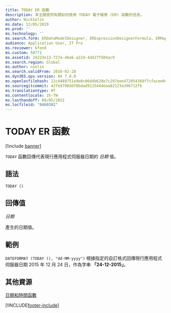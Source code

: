 ```yaml
---
title: TODAY ER 函數
description: 本主題提供有關如何使用 TODAY 電子報表 (ER) 函數的信息。
author: NickSelin
ms.date: 12/05/2019
ms.prod: ''
ms.technology: ''
ms.search.form: ERDataModelDesigner, ERExpressionDesignerFormula, ERMappedFormatDesigner, ERModelMappingDesigner
audience: Application User, IT Pro
ms.reviewer: kfend
ms.custom: 58771
ms.assetid: 24223e13-727a-4be6-a22d-4d427f504ac9
ms.search.region: Global
ms.author: nselin
ms.search.validFrom: 2016-02-28
ms.dyn365.ops.version: AX 7.0.0
ms.openlocfilehash: 12c4489751e9e0c06d4b628e7c297eee472054369f7cfacee048622cbc39d074
ms.sourcegitcommit: 42fe9790ddf0bdad911544deaa82123a396712fb
ms.translationtype: HT
ms.contentlocale: zh-TW
ms.lasthandoff: 08/05/2021
ms.locfileid: "8460382"
---
```

# <a name="today-er-function"></a>TODAY ER 函數

[!include [banner](../includes/banner.md)]

`TODAY` 函數回傳代表現行應用程式伺服器日期的 *日期* 值。

## <a name="syntax"></a>語法

```xpp
TODAY ()
```

## <a name="return-values"></a>回傳值

*日期*

產生的日期值。

## <a name="example"></a>範例

`DATEFORMAT (TODAY (), "dd-MM-yyyy")` 根據指定的自訂格式回傳現行應用程式伺服器日期 2015 年 12 月 24 日，作為字串 **「24-12-2015」**。

## <a name="additional-resources"></a>其他資源

[日期和時間函數](er-functions-category-datetime.md)


[!INCLUDE[footer-include](../../../includes/footer-banner.md)]